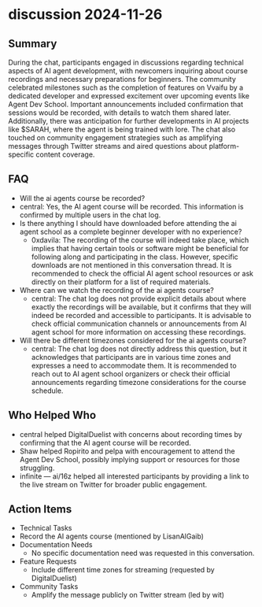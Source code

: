 # discussion 2024-11-26

## Summary

During the chat, participants engaged in discussions regarding technical aspects of AI agent development, with newcomers
inquiring about course recordings and necessary preparations for beginners. The community celebrated milestones such as
the completion of features on Vvaifu by a dedicated developer and expressed excitement over upcoming events like Agent
Dev School. Important announcements included confirmation that sessions would be recorded, with details to watch them
shared later. Additionally, there was anticipation for further developments in AI projects like $SARAH, where the agent
is being trained with lore. The chat also touched on community engagement strategies such as amplifying messages through
Twitter streams and aired questions about platform-specific content coverage.

## FAQ

- Will the ai agents course be recorded?
- central: Yes, the AI agent course will be recorded. This information is confirmed by multiple users in the chat log.
- Is there anything I should have downloaded before attending the ai agent school as a complete beginner developer with no experience?
    - 0xdavila: The recording of the course will indeed take place, which implies that having certain tools or software
      might be beneficial for following along and participating in the class. However, specific downloads are not
      mentioned in this conversation thread. It is recommended to check the official AI agent school resources or ask
      directly on their platform for a list of required materials.
- Where can we watch the recording of the ai agents course?
    - central: The chat log does not provide explicit details about where exactly the recordings will be available, but
      it confirms that they will indeed be recorded and accessible to participants. It is advisable to check official
      communication channels or announcements from AI agent school for more information on accessing these recordings.
- Will there be different timezones considered for the ai agents course?
    - central: The chat log does not directly address this question, but it acknowledges that participants are in
      various time zones and expresses a need to accommodate them. It is recommended to reach out to AI agent school
      organizers or check their official announcements regarding timezone considerations for the course schedule.

## Who Helped Who

- central helped DigitalDuelist with concerns about recording times by confirming that the AI agent course will be
  recorded.
- Shaw helped Ropirito and pelpa with encouragement to attend the Agent Dev School, possibly implying support or resources for those struggling.
- infinite — ai/16z helped all interested participants by providing a link to the live stream on Twitter for broader public engagement.

## Action Items

- Technical Tasks
- Record the AI agents course (mentioned by LisanAlGaib)
- Documentation Needs
    - No specific documentation need was requested in this conversation.
- Feature Requests
    - Include different time zones for streaming (requested by DigitalDuelist)
- Community Tasks
    - Amplify the message publicly on Twitter stream (led by wit)
